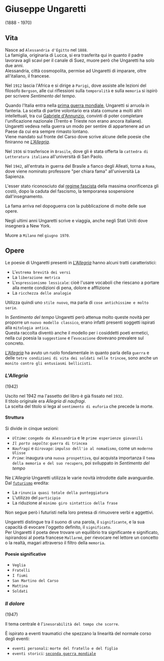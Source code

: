 # Giuseppe Ungaretti
(1888 - 1970)

## Vita

Nasce ad `Alessandria d'Egitto` nel `1888`.\
La famiglia, originaria di Lucca, si era trasferita qui in quanto il padre lavorava agli scavi per il canale di Suez, muore però che Ungaretti ha solo due anni.\
Alessandria, città cosmopolita, permise ad Ungaretti di imparare, oltre all'italiano, il francese.

Nel `1912` lascia l'Africa e si dirige a `Parigi`, dove assiste alle lezioni del filosofo `Bergson`, alle cui riflessioni sulla `temporalità` e sulla `memoria` si ispirò per scrivere *Sentimento del tempo*.

Quando l'Italia entra nella [prima guerra mondiale][prima-guerra-mondiale], Ungaretti si arruola in fanteria. La scelta di partire volontario era stata comune a molti altri intellettuali, tra cui [Gabriele d'Annunzio][gabriele-d-annunzio], convinti di poter completare l'unificazione nazionale (Trento e Trieste non erano ancora italiane). Ungaretti vedeva nella guerra un modo per sentire di appartenere ad un Paese da cui era sempre rimasto lontano.\
Viene mandato sul fronte del Carso dove scrive alcune delle poesie che finiranno ne [*L'Allegria*][allegria].

Nel `1936` si trasferisce in `Brasile`, dove gli è stata offerta la `cattedra di Letteratura italiana` all'università di San Paolo.

Nel `1942`, all'entrata in guerra del Brasile a fianco degli Alleati, torna a `Roma`, dove viene nominato professore "per chiara fama" all'università La Sapienza.

L'esser stato riconosciuto dal [regime fascista][fascismo] della massima onorificenza gli costò, dopo la caduta del fascismo, la temporanea sospensione dall'insegnamento.

La fama arriva nel dopoguerra con la pubblicazione di molte delle sue opere.

Negli ultimi anni Ungaretti scrive e viaggia, anche negli Stati Uniti dove insegnerà a New York.

Muore a `Milano` nel `giugno 1970`.

## Opere

Le poesie di Ungaretti presenti in [*L'Allegria*][allegria] hanno alcuni tratti caratteristici:
- L'`estrema brevità dei versi`
- La `liberazione metrica`
- L'`espressionismo lessicale`: cioè l'usare vocaboli che riescano a portare alla mente condizioni di pena, dolore e afflizione
- La `ricchezza delle analogie`

Utilizza quindi uno `stile nuovo`, ma parla di `cose antichissime e molto serie`.

In *Sentimento del tempo* Ungaretti però attenua molto queste novità per proporre un `nuovo modello classico`, erano infatti presenti soggetti ispirati alla `mitologia antica`.\
Questa raccolta diventò anche il modello per i cosiddetti poeti ermetici, nella cui poesia la `suggestione` e l'`evocazione` dovevano prevalere sul concreto.

[*L'Allegria*][allegria] ha avuto un ruolo fondamentale in quanto parla della `guerra` e delle `tetre condizioni di vita dei soldati nelle trincee`, sono anche un `monito contro gli entusiasmi bellicisti`.

### *L'Allegria*
(1942)

Uscito nel 1942 ma l'assetto del libro è già fissato nel `1932`.\
Il titolo originale era *Allegria di naufragi*.\
La scelta del titolo si lega al `sentimento di euforia` che precede la morte.

#### Struttura

Si divide in cinque sezioni:
- *`Ultime`*: `congedo da Alessandria` e le `prime esperienze giovanili`
- *`Il porto sepolto`*: `guerra di trincea`
- *`Naufragi`* e *`Girovago`*: `impulso dell'io al nomadismo`, come un `moderno Ulisse`
- *`Prime`*: inaugura una `nuova prospettiva`, qui acquista importanza il `tema della memoria e del suo recupero`, poi sviluppato in *Sentimento del tempo*

Ne *L'Allegria* Ungaretti utilizza le varie novità introdotte dalle avanguardie.\
Dal [`futurismo`][futurismo] eredita:
- La `rinuncia quasi totale della punteggiatura`
- L'utilizzo del `participio`
- La riduzione al `minimo giro sintattico della frase`

Non segue però i futuristi nella loro pretesa di rimuovere verbi e aggettivi.

Ungaretti distingue tra il suono di una parola, il `significante`, e la sua capacità di evocare l'oggetto definito, il `significato`.\
Per Ungaretti il poeta deve trovare un equilibrio tra significante e significato, ispirandosi al poeta francese `Mallarmé`, per rievocare nel lettore un concetto o la realtà, magari attraverso il filtro della `memoria`.

#### Poesie significative

- `Veglia`
- `Fratelli`
- `I fiumi`
- `San Martino del Carso`
- `Mattina`
- `Soldati`

### *Il dolore*
(1947)

Il tema centrale è l'`inesorabilità del tempo che scorre`.

È ispirato a eventi traumatici che spezzano la linearità del normale corso degli eventi:
- `eventi personali`: `morte del fratello e del figlio`
- `eventi storici`: [`seconda guerra mondiale`][seconda-guerra-mondiale]

[allegria]: #lallegria

[futurismo]: Futurismo.md
[gabriele-d-annunzio]: Gabriele-D-Annunzio.md

[prima-guerra-mondiale]: https://github.com/alex-sandri/riassunti-storia/blob/main/La-prima-guerra-mondiale.md
[fascismo]: https://github.com/alex-sandri/riassunti-storia/blob/main/L-Italia-tra-le-due-guerre-il-fascismo.md
[seconda-guerra-mondiale]: https://github.com/alex-sandri/riassunti-storia/blob/main/La-seconda-guerra-mondiale.md
